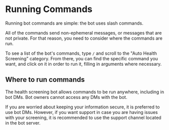 # Running Commands

Running bot commands are simple: the bot uses slash commands.

All of the commands send non-ephemeral messages, or messages that are not private. For that reason, you need to consider
where the commands are run.

To see a list of the bot's commands, type `/` and scroll to the "Auto Health Screening" category. From there, you
can find the specific command you want, and click on it in order to run it, filling in arguments where necessary.

## Where to run commands

The health screening bot allows commands to be run anywhere, including in bot DMs. Bot owners cannot access any DMs with
the bot.

If you are worried about keeping your information secure, it is preferred to use bot DMs. However, if you want support
in case you are having issues with your screening, it is recommended to use the support channel located in the bot
server.
